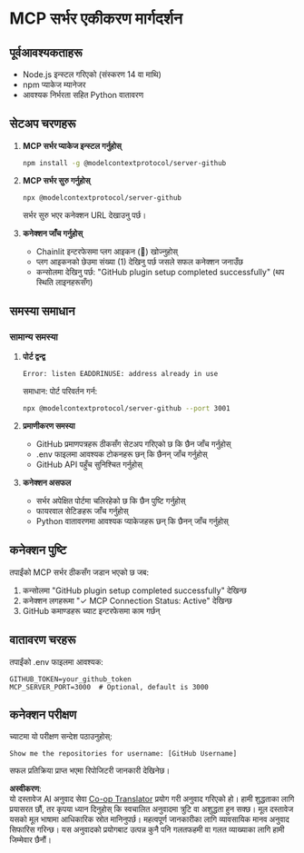 <!--
CO_OP_TRANSLATOR_METADATA:
{
  "original_hash": "c4be907703b836d1a1c360db20da4de9",
  "translation_date": "2025-07-12T14:15:47+00:00",
  "source_file": "11-mcp/code_samples/github-mcp/MCP_SETUP.md",
  "language_code": "ne"
}
-->
# MCP सर्भर एकीकरण मार्गदर्शन

## पूर्वआवश्यकताहरू
- Node.js इन्स्टल गरिएको (संस्करण 14 वा माथि)
- npm प्याकेज म्यानेजर
- आवश्यक निर्भरता सहित Python वातावरण

## सेटअप चरणहरू

1. **MCP सर्भर प्याकेज इन्स्टल गर्नुहोस्**
   ```bash
   npm install -g @modelcontextprotocol/server-github
   ```

2. **MCP सर्भर सुरु गर्नुहोस्**
   ```bash
   npx @modelcontextprotocol/server-github
   ```
   सर्भर सुरु भएर कनेक्शन URL देखाउनु पर्छ।

3. **कनेक्शन जाँच गर्नुहोस्**
   - Chainlit इन्टरफेसमा प्लग आइकन (🔌) खोज्नुहोस्
   - प्लग आइकनको छेउमा संख्या (1) देखिनु पर्छ जसले सफल कनेक्शन जनाउँछ
   - कन्सोलमा देखिनु पर्छ: "GitHub plugin setup completed successfully" (थप स्थिति लाइनहरूसँग)

## समस्या समाधान

### सामान्य समस्या

1. **पोर्ट द्वन्द्व**
   ```bash
   Error: listen EADDRINUSE: address already in use
   ```
   समाधान: पोर्ट परिवर्तन गर्न:
   ```bash
   npx @modelcontextprotocol/server-github --port 3001
   ```

2. **प्रमाणीकरण समस्या**
   - GitHub प्रमाणपत्रहरू ठीकसँग सेटअप गरिएको छ कि छैन जाँच गर्नुहोस्
   - .env फाइलमा आवश्यक टोकनहरू छन् कि छैनन् जाँच गर्नुहोस्
   - GitHub API पहुँच सुनिश्चित गर्नुहोस्

3. **कनेक्शन असफल**
   - सर्भर अपेक्षित पोर्टमा चलिरहेको छ कि छैन पुष्टि गर्नुहोस्
   - फायरवाल सेटिङहरू जाँच गर्नुहोस्
   - Python वातावरणमा आवश्यक प्याकेजहरू छन् कि छैनन् जाँच गर्नुहोस्

## कनेक्शन पुष्टि

तपाईंको MCP सर्भर ठीकसँग जडान भएको छ जब:
1. कन्सोलमा "GitHub plugin setup completed successfully" देखिन्छ
2. कनेक्शन लगहरूमा "✓ MCP Connection Status: Active" देखिन्छ
3. GitHub कमाण्डहरू च्याट इन्टरफेसमा काम गर्छन्

## वातावरण चरहरू

तपाईंको .env फाइलमा आवश्यक:
```
GITHUB_TOKEN=your_github_token
MCP_SERVER_PORT=3000  # Optional, default is 3000
```

## कनेक्शन परीक्षण

च्याटमा यो परीक्षण सन्देश पठाउनुहोस्:
```
Show me the repositories for username: [GitHub Username]
```
सफल प्रतिक्रिया प्राप्त भएमा रिपोजिटरी जानकारी देखिनेछ।

**अस्वीकरण**:  
यो दस्तावेज AI अनुवाद सेवा [Co-op Translator](https://github.com/Azure/co-op-translator) प्रयोग गरी अनुवाद गरिएको हो। हामी शुद्धताका लागि प्रयासरत छौं, तर कृपया ध्यान दिनुहोस् कि स्वचालित अनुवादमा त्रुटि वा अशुद्धता हुन सक्छ। मूल दस्तावेज यसको मूल भाषामा आधिकारिक स्रोत मानिनुपर्छ। महत्वपूर्ण जानकारीका लागि व्यावसायिक मानव अनुवाद सिफारिस गरिन्छ। यस अनुवादको प्रयोगबाट उत्पन्न कुनै पनि गलतफहमी वा गलत व्याख्याका लागि हामी जिम्मेवार छैनौं।